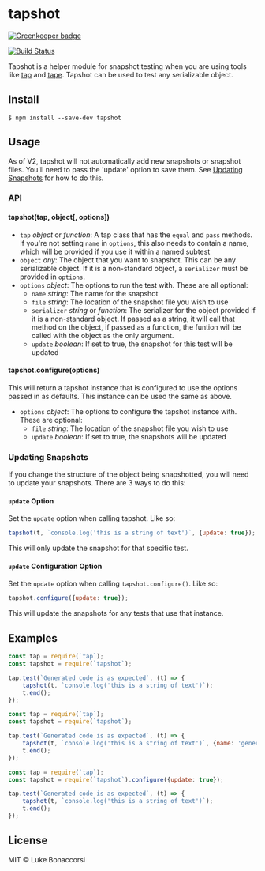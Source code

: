 # tapshot

[![Greenkeeper badge](https://badges.greenkeeper.io/lukeb-uk/tapshot.svg)](https://greenkeeper.io/)

[![Build Status](https://travis-ci.org/lukeb-uk/tapshot.svg?branch=master)](https://travis-ci.org/lukeb-uk/tapshot)

Tapshot is a helper module for snapshot testing when you are using tools like [tap](https://www.npmjs.com/package/tap) and [tape](https://www.npmjs.com/package/tape). Tapshot can be used to test any serializable object.

## Install
```
$ npm install --save-dev tapshot
```

## Usage
As of V2, tapshot will not automatically add new snapshots or snapshot files. You'll need to pass the 'update' option to save them. See [Updating Snapshots](#updating-snapshots) for how to do this.

### API

#### tapshot(tap, object[, options])
- `tap` _object_ or _function_: A tap class that has the `equal` and `pass` methods. If you're not setting `name` in `options`, this also needs to contain a name, which will be provided if you use it within a named subtest
- `object` _any_: The object that you want to snapshot. This can be any serializable object. If it is a non-standard object, a `serializer` must be provided in `options`.
- `options` _object_: The options to run the test with. These are all optional:
    + `name` _string_: The name for the snapshot
    + `file` _string_: The location of the snapshot file you wish to use
    + `serializer` _string_ or _function_: The serializer for the object provided if it is a non-standard object. If passed as a string, it will call that method on the object, if passed as a function, the funtion will be called with the object as the only argument.
    + `update` _boolean_: If set to true, the snapshot for this test will be updated

#### tapshot.configure(options)
This will return a tapshot instance that is configured to use the options passed in as defaults. This instance can be used the same as above.
- `options` _object_: The options to configure the tapshot instance with. These are optional:
    + `file` _string_: The location of the snapshot file you wish to use
    + `update` _boolean_: If set to true, the snapshots will be updated

### Updating Snapshots
If you change the structure of the object being snapshotted, you will need to update your snapshots. There are 3 ways to do this:

#### `update` Option
Set the `update` option when calling tapshot. Like so:

```js
tapshot(t, `console.log('this is a string of text')`, {update: true});
```

This will only update the snapshot for that specific test.

#### `update` Configuration Option
Set the `update` option when calling `tapshot.configure()`. Like so:

```js
tapshot.configure({update: true});
```

This will update the snapshots for any tests that use that instance.

## Examples

```js
const tap = require(`tap`);
const tapshot = require(`tapshot`);

tap.test(`Generated code is as expected`, (t) => {
    tapshot(t, `console.log('this is a string of text')`);
    t.end();
});
```

```js
const tap = require(`tap`);
const tapshot = require(`tapshot`);

tap.test(`Generated code is as expected`, (t) => {
    tapshot(t, `console.log('this is a string of text')`, {name: 'generated-code'});
    t.end();
});
```

```js
const tap = require(`tap`);
const tapshot = require(`tapshot`).configure({update: true});

tap.test(`Generated code is as expected`, (t) => {
    tapshot(t, `console.log('this is a string of text')`);
    t.end();
});
```

## License
MIT © Luke Bonaccorsi
